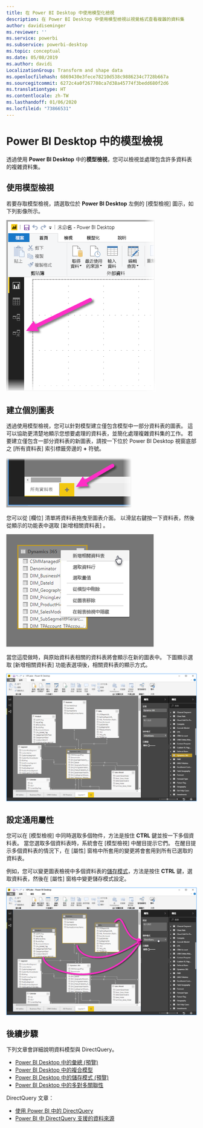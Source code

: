 ```yaml
---
title: 在 Power BI Desktop 中使用模型化檢視
description: 在 Power BI Desktop 中使用模型檢視以視覺格式查看複雜的資料集
author: davidiseminger
ms.reviewer: ''
ms.service: powerbi
ms.subservice: powerbi-desktop
ms.topic: conceptual
ms.date: 05/08/2019
ms.author: davidi
LocalizationGroup: Transform and shape data
ms.openlocfilehash: 6869430e3fece78210d538c9886234c7728b667a
ms.sourcegitcommit: 6272c4a0f267708ca7d38a45774f3bedd680f2d6
ms.translationtype: HT
ms.contentlocale: zh-TW
ms.lasthandoff: 01/06/2020
ms.locfileid: "73866531"
---
```

# <a name="modeling-view-in-power-bi-desktop"></a>Power BI Desktop 中的模型檢視

透過使用 **Power BI Desktop** 中的**模型檢視**，您可以檢視並處理包含許多資料表的複雜資料集。


## <a name="using-modeling-view"></a>使用模型檢視

若要存取模型檢視，請選取位於 **Power BI Desktop** 左側的 [模型檢視] 圖示，如下列影像所示。

![Power BI Desktop 中的 [模型檢視] 圖示](media/desktop-modeling-view/modeling-view_02.png)

## <a name="creating-separate-diagrams"></a>建立個別圖表

透過使用模型檢視，您可以針對模型建立僅包含模型中一部分資料表的圖表。 這可以協助更清楚地顯示您想要處理的資料表，並簡化處理複雜資料集的工作。 若要建立僅包含一部分資料表的新圖表，請按一下位於 Power BI Desktop 視窗底部之 [所有資料表]  索引標籤旁邊的 **+** 符號。

![按一下索引標籤區段中的 + 符號來建立新圖表](media/desktop-modeling-view/modeling-view_03.png)

您可以從 [欄位]  清單將資料表拖曳至圖表介面。 以滑鼠右鍵按一下資料表，然後從顯示的功能表中選取 [新增相關資料表]  。

![以滑鼠右鍵按一下資料表並選取 [新增相關資料表]](media/desktop-modeling-view/modeling-view_04.png)

當您這麼做時，與原始資料表相關的資料表將會顯示在新的圖表中。 下圖顯示選取 [新增相關資料表]  功能表選項後，相關資料表的顯示方式。

![顯示相關資料表](media/desktop-modeling-view/modeling-view_05.png)

## <a name="setting-common-properties"></a>設定通用屬性

您可以在 [模型檢視] 中同時選取多個物件，方法是按住 **CTRL** 鍵並按一下多個資料表。 當您選取多個資料表時，系統會在 [模型檢視] 中醒目提示它們。 在醒目提示多個資料表的情況下，在 [屬性]  窗格中所套用的變更將會套用到所有已選取的資料表。

例如，您可以變更圖表檢視中多個資料表的[儲存模式](desktop-storage-mode.md)，方法是按住 **CTRL** 鍵，選取資料表，然後在 [屬性]  窗格中變更儲存模式設定。

![按住 CTRL 來選取多個資料表，然後設定所有已選取資料表的通用屬性](media/desktop-modeling-view/modeling-view_06.png)


## <a name="next-steps"></a>後續步驟

下列文章會詳細說明資料模型與 DirectQuery。

* [Power BI Desktop 中的彙總 (預覽)](desktop-aggregations.md)
* [Power BI Desktop 中的複合模型](desktop-composite-models.md)
* [Power BI Desktop 中的儲存模式 (預覽)](desktop-storage-mode.md)
* [Power BI Desktop 中的多對多關聯性](desktop-many-to-many-relationships.md)


DirectQuery 文章：

* [使用 Power BI 中的 DirectQuery](desktop-directquery-about.md)
* [Power BI 中 DirectQuery 支援的資料來源](desktop-directquery-data-sources.md)
